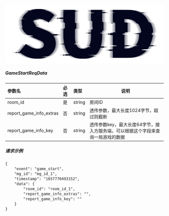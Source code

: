 #

![SUD](../../../Resource/logo.png)

##### GameStartReqData

| 参数名                     | 必选  | 类型     | 说明                                         |
|:------------------------|:----|:-------|--------------------------------------------|
| room_id                 | 是   | string | 房间ID                                       |
| report_game_info_extras | 否   | string | 透传参数，最大长度1024字节，超过则截断                      |
| report_game_info_key    | 否   | string | 透传参数key，最大长度64字节，接入方服务端，可以根据这个字段来查询一局游戏的数据 |

##### 请求示例

```
{
    "event": "game_start",
    "mg_id": "mg_id_1",
    "timestamp": "1657770493152",
    "data": {
	    "room_id": "room_id_1",
	    "report_game_info_extras": "",
	    "report_game_info_key": ""
    }
}
```
